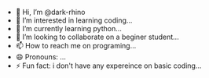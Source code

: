 - 👋 Hi, I’m @dark-rhino
- 👀 I’m interested in learning coding...
- 🌱 I’m currently learning python...
- 💞️ I’m looking to collaborate on a beginer student...
- 📫 How to reach me on programing...
- 😄 Pronouns: ...
- ⚡ Fun fact: i don't have any expereince on basic coding...
